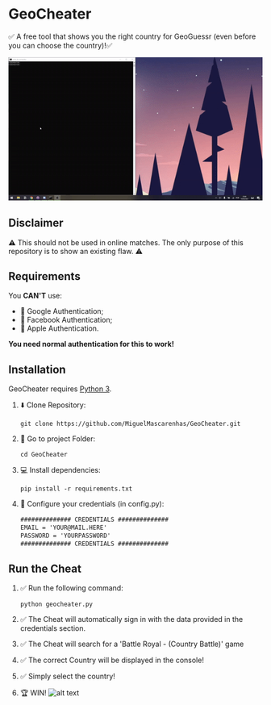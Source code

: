 # GeoCheater
✅ A free tool that shows you the right country for GeoGuessr (even before you can choose the country)!✅

![alt text](cover.gif "GeoCheater")


## Disclaimer
⚠️ This should not be used in online matches. The only purpose of this repository is to show an existing flaw. ⚠️


## Requirements
You **CAN'T** use:
* 🔎 Google Authentication;
* 👤 Facebook Authentication;
* 🍎 Apple Authentication. 
 
**You need normal authentication for this to work!**


## Installation
GeoCheater requires [Python 3](https://www.python.org/downloads/release/python-379/).

1. ⬇️ Clone Repository:
    ```
    git clone https://github.com/MiguelMascarenhas/GeoCheater.git
    ```

2. 📂 Go to project Folder:
    ```
    cd GeoCheater
    ```

3. 💻 Install dependencies:
    ```
    pip install -r requirements.txt
    ```

4. 🔑 Configure your credentials (in config.py):
    ```
    ############## CREDENTIALS ##############
    EMAIL = 'YOUR@MAIL.HERE'
    PASSWORD = 'YOURPASSWORD'
    ############## CREDENTIALS ##############
    ```


## Run the Cheat

1. ✅  Run the following command:
    ```
    python geocheater.py
    ```
2. ✅ The Cheat will automatically sign in with the data provided in the credentials section.

3. ✅ The Cheat will search for a 'Battle Royal - (Country Battle)' game

4. ✅ The correct Country will be displayed in the console!

5. ✅ Simply select the country!

6. 🏆 WIN!
    ![alt text](https://www.linkpicture.com/q/win.png "WIN")    
